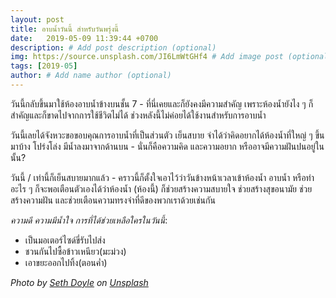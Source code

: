 ```yaml
---
layout: post
title: อาบน้ำวันนี้ สำหรับวันพรุ่งนี้
date:   2019-05-09 11:39:44 +0700
description: # Add post description (optional)
img: https://source.unsplash.com/JI6LmWtGHf4 # Add image post (optional)
tags: [2019-05]
author: # Add name author (optional)
---
```

วันนี้กลับขึ้นมาใช้ห้องอาบน้ำข้างบนชั้น 7 - ที่นี่เคยและก็ยังคงมีความสำคัญ เพราะห้องน้ำยังไง ๆ ก็สำคัญและก็ขาดไปจากการใช้ชีวิตไม่ได้ ช่วงหลังนี้ไม่ค่อยได้ใช้งานสำหรับการอาบน้ำ

วันนี้เลยได้จังหวะขอขอบคุณการอาบน้ำที่เป็นส่วนตัว เย็นสบาย จำได้ว่าคิดอยากได้ห้องน้ำที่ใหญ่ ๆ ขึ้นมาบ้าง โปร่งโล่ง มีน้ำลงมาจากด้านบน - นั่นก็คือความคิด และความอยาก หรืออาจมีความฝันปนอยู่ในนั้น?

วันนี้ / เท่านี้ก็เย็นสบายมากแล้ว - คราวนี้ก็ตั้งใจเอาไว้ว่าวันข้างหน้าเวลาเข้าห้องน้ำ อาบน้ำ หรือทำอะไร ๆ ก็จะพอเตือนตัวเองได้ว่าห้องน้ำ (ห้องนี้) ก็ช่วยสร้างความสบายใจ ช่วยสร้างสุขอนามัย ช่วยสร้างความฝัน และช่วยเตือนความทรงจำที่ดีของพวกเราด้วยเช่นกัน <i class="fa fa-child" style="color:plum"></i>

*ความดี ความมีน้ำใจ การที่ได้ช่วยเหลือใครในวันนี้*:
- เป็นมอเตอร์ไซด์ขี่รับไปส่ง
- ชวนกันไปซื้อข้าวเหนียว(มะม่วง)
- เอาขยะออกไปทิ้ง(ตอนค่ำ)

*Photo by [Seth Doyle](https://unsplash.com/@sethdoylee) on [Unsplash](https://unsplash.com)*
